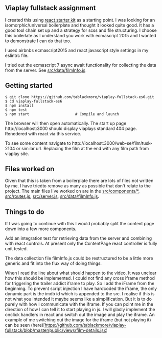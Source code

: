 ## Viaplay fullstack assignment

I created this using [react starter kit](http://www.reactstarterkit.com/) as a starting point. I was looking for an isomorphic/universal boilerplate and thought it looked quite good.
It has a good tool chain set up and a strategy for scss and file structuring. I choose this boilerlate as I understand you work with ecmascript 2015 and I wanted to demonstrate I can do that too.

I used airbnbs ecmascript2015 and react javascript style settings in my eslintrc file.

I tried out the ecmascript 7 async await functionality for collecting the data from the server. See [src/data/filmInfo.js](https://github.com/tablackmore/viaplay-fullstack-es6/tree/master/src/data/filmInfo.js).

## Getting started


```shell
$ git clone https://github.com/tablackmore/viaplay-fullstack-es6.git
$ cd viaplay-fullstack-es6
$ npm install                   
$ npm test
$ npm start                     # Compile and launch
```

The browser will then open automatically. 
The start up page http://localhost:3000 should display viaplays standard 404 page. Renedered with react via this service.

To see some content navigate to http://localhost:3000/web-se/film/tusk-2104 or similar url. Replacing the film at the end with any film path from viaplay site.

## Files worked on

Given that this is taken from a boilerplate there are lots of files not written by me. I have triedto remove as many as possible that don't relate to the project. The main files I've worked on are in the [src/components/*](https://github.com/tablackmore/viaplay-fullstack-es6/tree/master/src/components), [src/routes.js](https://github.com/tablackmore/viaplay-fullstack-es6/tree/master/src/routes.js), [src/server.js](https://github.com/tablackmore/viaplay-fullstack-es6/tree/master/src/server.js), [src/data/filmInfo.js](https://github.com/tablackmore/viaplay-fullstack-es6/tree/master/src/data/filmInfo.js).  

## Things to do

If I was going to continue with this I would probably split the content page down into a few more components. 

Add an integration test for retrieving data from the server and combining with react controls. At present only the ContentPage react controller is fully unit tested. 

The data collection file filmInfo.js could be restructured to be a little more generic and fit into the flux way of doing things.

When I read the line about what should happen to the video. It was unclear how this should be implemented. I could not find any cross iframe method for triggering the trailer addict iframe to play. So I add the iFrame from the beginning. To prevent script injection I have hardcoded the iframe, the only dynamic part is the imdb id which is appended to the src. I realise if this is not what you intended it maybe seems like a simplification. But it is to do purely with how I communicate with the iframe. If you can point me in the direction of how I can tell it to start playing in js. I will gladly implement the onclick handlers in react and switch out the image and play the iframe. An example of me switching out the image for the iframe (but not playing it) can be seen (here)[https://github.com/tablackmore/viaplay-fullstack/blob/master/public/views/film-details.jsx)


